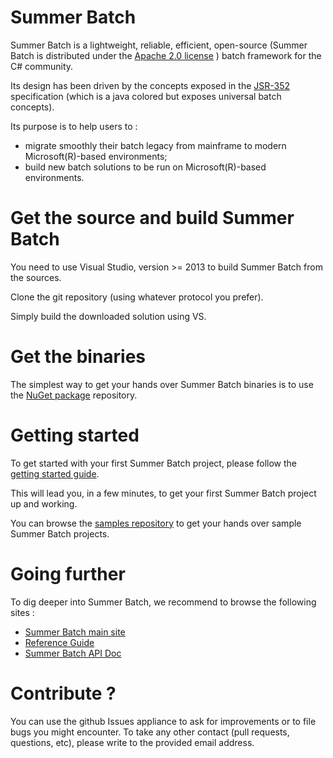 # Summer Batch

Summer Batch is a lightweight, reliable, efficient, open-source (Summer Batch is distributed under the [Apache 2.0 license](http://www.apache.org/licenses/LICENSE-2.0 "Apache 2 license") ) batch framework for the C# community.

Its design has been driven by the concepts exposed in the [JSR-352](https://www.jcp.org/en/jsr/detail?id=352 "jsr-352 spec") specification (which is a java colored but exposes universal batch concepts).

Its purpose is to help users to :

*   migrate smoothly their batch legacy from mainframe to modern Microsoft(R)-based environments;
*   build new batch solutions to be run on Microsoft(R)-based environments.

# Get the source and build Summer Batch

You need to use Visual Studio, version >= 2013 to build Summer Batch from the sources.

Clone the git repository (using whatever protocol you prefer).

Simply build the downloaded solution using VS. 

# Get the binaries

The simplest way to get your hands over Summer Batch binaries is to use the [NuGet package](https://www.nuget.org/packages/SummerBatch/ "nuget package") repository.

# Getting started

To get started with your first Summer Batch project, please follow the 
[getting started guide](http://www.bluage.com/docs/summerbatch/refguide/gettingstarted.xhtml "Getting Started").
  
This will lead you, in a few minutes, to get your first Summer Batch project up and working.

You can browse the [samples repository](https://github.com/SummerBatch/samples "samples repository") to get your hands over
sample Summer Batch projects.

# Going further
To dig deeper into Summer Batch, we recommend to browse the following sites :

*	[Summer Batch main site](http://www.summerbatch.com "Summer Batch main site")
*	[Reference Guide](http://www.bluage.com/docs/summerbatch/refguide/ "Reference Guide")
*	[Summer Batch API Doc](http://www.bluage.com/docs/summerbatch/api/index.html "API Doc")

# Contribute ?
You can use the github Issues appliance to ask for improvements or to file bugs you might encounter.
To take any other contact (pull requests, questions, etc), please write to the provided email address. 



